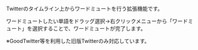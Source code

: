 Twitterのタイムライン上からワードミュートを行う拡張機能です。

ワードミュートしたい単語をドラッグ選択→右クリックメニューから「ワードミュート」を選択することで、ワードミュートが完了します。

※GoodTwitter等を利用した旧版Twitterのみ対応しています。
